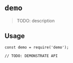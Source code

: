 # `demo`

> TODO: description

## Usage

```
const demo = require('demo');

// TODO: DEMONSTRATE API
```
